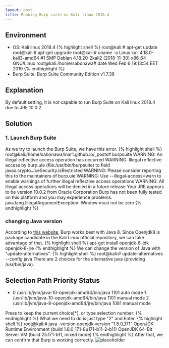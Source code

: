 ```yaml
---
layout: post
title: Running Burp suite on Kali linux 2018.4
---
```


## Environment
* OS: Kali linux 2018.4
{% highlight shell %}
root@kali:# apt-get update 
root@kali:# apt-get upgrade
root@kali:# uname -a
Linux kali 4.18.0-kali3-amd64 #1 SMP Debian 4.18.20-2kali2 (2018-11-30) x86_64 GNU/Linux
root@kali:/home/sabonawa# date
Wed Feb  6 19:13:54 EET 2019
{% endhighlight %}
* Burp Suite: Burp Suite Community Edition v1.7.36


## Explanation
By default setting, it is not capable to run Burp Suite on Kali linux 2018.4 due to JRE 10.0.2.

## Solution
### 1. Launch Burp Suite
As we try to launch the Burp Suite,
we have this error.
{% highlight shell %}
root@kali:/home/sabonawa/inar1.github.io/_posts# burpsuite
WARNING: An illegal reflective access operation has occurred
WARNING: Illegal reflective access by burp.uie (file:/usr/bin/burpsuite) to field javax.crypto.JceSecurity.isRestricted
WARNING: Please consider reporting this to the maintainers of burp.uie
WARNING: Use --illegal-access=warn to enable warnings of further illegal reflective access operations
WARNING: All illegal access operations will be denied in a future release
Your JRE appears to be version 10.0.2 from Oracle Corporation
Burp has not been fully tested on this platform and you may experience problems.
java.lang.IllegalArgumentException: Window must not be zero
{% endhighlight %}

### changing Java version
According to <a href="https://support.portswigger.net/customer/portal/questions/17360581-burp-suite-won-t-start-at-all-with-java-1-">this website</a>, Burp works best with Java 8.
Since Openjdk8 is package candidate in the Kali Linux official repository, we can take advantage of that.
{% highlight shell %}
apt-get install openjdk-8-jdk openjdk-8-jre
{% endhighlight %}
We can change the version of Java with "update-alternatives".
{% highlight shell %}
root@kali:# update-alternatives --config java
There are 2 choices for the alternative java (providing /usr/bin/java).

  Selection    Path                                            Priority   Status
------------------------------------------------------------
* 0            /usr/lib/jvm/java-10-openjdk-amd64/bin/java      1101      auto mode
  1            /usr/lib/jvm/java-10-openjdk-amd64/bin/java      1101      manual mode
  2            /usr/lib/jvm/java-8-openjdk-amd64/jre/bin/java   1081      manual mode

Press <enter> to keep the current choice[*], or type selection number: 
{% endhighlight %}
What we need to do is just type "2" and Enter.
{% highlight shell %}
root@kali:# java -version
openjdk version "1.8.0_171"
OpenJDK Runtime Environment (build 1.8.0_171-8u171-b11-2-b11)
OpenJDK 64-Bit Server VM (build 25.171-b11, mixed mode)
{% endhighlight %}
After that, we can confirm that Burp is working correctly.
![placeholder](https://inar1.github.io/public/images/2019-02-06-20-22-10.png)
